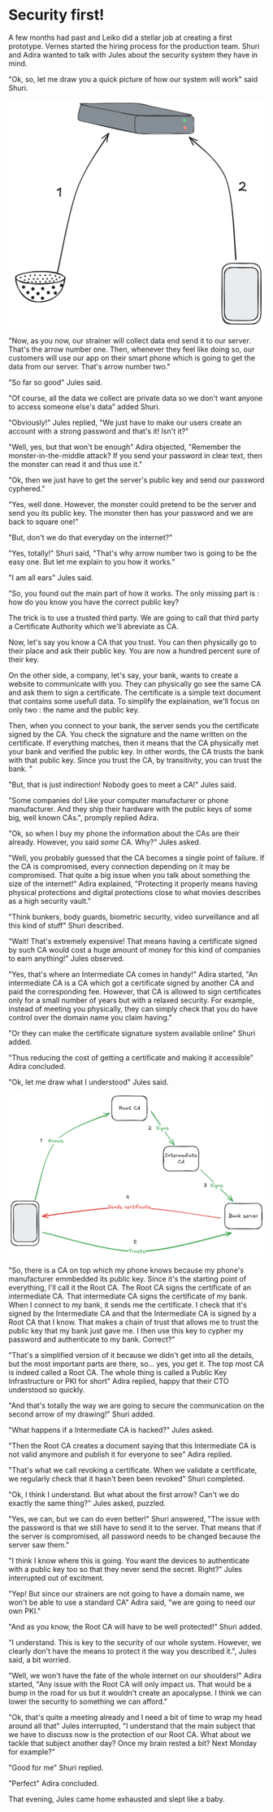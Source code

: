 # Security first!

A few months had past and Leiko did a stellar job at creating a first prototype.
Vernes started the hiring process for the production team.
Shuri and Adira wanted to talk with Jules about the security system they have in mind.

"Ok, so, let me draw you a quick picture of how our system will work" said Shuri.

![Hole-in-one quick architecture drawing](./Hole-in-one-quick-architecture.png)

"Now, as you now, our strainer will collect data end send it to our server. That's the arrow number one. Then, whenever they feel like doing so, our customers will use our app on their smart phone which is going to get the data from our server. That's arrow number two."

"So far so good" Jules said.

"Of course, all the data we collect are private data so we don't want anyone to access someone else's data" added Shuri.

"Obviously!" Jules replied, "We just have to make our users create an account with a strong password and that's it! Isn't it?"

"Well, yes, but that won't be enough" Adira objected, "Remember the monster-in-the-middle attack? If you send your password in clear text, then the monster can read it and thus use it."

"Ok, then we just have to get the server's public key and send our password cyphered."

"Yes, well done. However, the monster could pretend to be the server and send you its public key. The monster then has your password and we are back to square one!"

"But, don't we do that everyday on the internet?"

"Yes, totally!" Shuri said, "That's why arrow number two is going to be the easy one. But let me explain to you how it works."

"I am all ears" Jules said.

"So, you found out the main part of how it works. The only missing part is : how do you know you have the correct public key?

The trick is to use a trusted third party. We are going to call that third party a Certificate Authority which we'll abreviate as CA.

Now, let's say you know a CA that you trust.
You can then physically go to their place and ask their public key.
You are now a hundred percent sure of their key.

On the other side, a company, let's say, your bank, wants to create a website to communicate with you.
They can physically go see the same CA and ask them to sign a certificate.
The certificate is a simple text document that contains some usefull data.
To simplify the explaination, we'll focus on only two : the name and the public key.

Then, when you connect to your bank, the server sends you the certificate signed by the CA.
You check the signature and the name written on the certificate. If everything matches, then it means that the CA physically met your bank and verified the public key. In other words, the CA trusts the bank with that public key. Since you trust the CA, by transitivity, you can trust the bank.
"

"But, that is just indirection! Nobody goes to meet a CA!" Jules said.

"Some companies do! Like your computer manufacturer or phone manufacturer. And they ship their hardware with the public keys of some big, well known CAs.", promply replied Adira.

"Ok, so when I buy my phone the information about the CAs are their already. However, you said *some* CA. Why?" Jules asked.

"Well, you probably guessed that the CA becomes a single point of failure. If the CA is compromised, every connection depending on it may be compromised. That quite a big issue when you talk about something the size of the internet!" Adira explained, "Protecting it properly means having physical protections and digital protections close to what movies describes as a high security vault."

"Think bunkers, body guards, biometric security, video surveillance and all this kind of stuff" Shuri described.

"Wait! That's extremely expensive! That means having a certificate signed by such CA would cost a huge amount of money for this kind of companies to earn anything!" Jules observed.

"Yes, that's where an Intermediate CA comes in handy!" Adira started, "An intermediate CA is a CA which got a certificate signed by another CA and paid the corresponding fee. However, that CA is allowed to sign certificates only for a small number of years but with a relaxed security.
For example, instead of meeting you physically, they can simply check that you do have control over the domain name you claim having."

"Or they can make the certificate signature system available online" Shuri added.

"Thus reducing the cost of getting a certificate and making it accessible" Adira concluded.

"Ok, let me draw what I understood" Jules said.

![Drawing of a working PKI](./working-PKI.png)

"So, there is a CA on top which my phone knows because my phone's manufacturer emmbedded its public key. Since it's the starting point of everything, I'll call it the Root CA.
The Root CA signs the certificate of an intermediate CA.
That intermediate CA signs the certificate of my bank.
When I connect to my bank, it sends me the certificate.
I check that it's signed by the Intermediate CA and that the Intermediate CA is signed by a Root CA that I know.
That makes a chain of trust that allows me to trust the public key that my bank just gave me.
I then use this key to cypher my password and authenticate to my bank.
Correct?"

"That's a simplified version of it because we didn't get into all the details, but the most important parts are there, so… yes, you get it. The top most CA is indeed called a Root CA. The whole thing is called a Public Key Infrastructure or PKI for short" Adira replied, happy that their CTO understood so quickly.

"And that's totally the way we are going to secure the communication on the second arrow of my drawing!" Shuri added.

"What happens if a Intermediate CA is hacked?" Jules asked.

"Then the Root CA creates a document saying that this Intermediate CA is not valid anymore and publish it for everyone to see" Adira replied.

"That's what we call revoking a certificate. When we validate a certificate, we regularly check that it hasn't been been revoked" Shuri completed.

"Ok, I think I understand. But what about the first arrow? Can't we do exactly the same thing?" Jules asked, puzzled.

"Yes, we can, but we can do even better!" Shuri answered, "The issue with the password is that we still have to send it to the server. That means that if the server is compromised, all password needs to be changed because the server saw them."

"I think I know where this is going. You want the devices to authenticate with a public key too so that they never send the secret. Right?" Jules interrupted out of excitment.

"Yep! But since our strainers are not going to have a domain name, we won't be able to use a standard CA" Adira said, "we are going to need our own PKI."

"And as you know, the Root CA will have to be well protected!" Shuri added.

"I understand. This is key to the security of our whole system. However, we clearly don't have the means to protect it the way you described it.", Jules said, a bit worried.

"Well, we won't have the fate of the whole internet on our shoulders!" Adira started, "Any issue with the Root CA will only impact us. That would be a bump in the road for us but it wouldn't create an apocalypse. I think we can lower the security to something we can afford."

"Ok, that's quite a meeting already and I need a bit of time to wrap my head around all that" Jules interrupted, "I understand that the main subject that we have to discuss now is the protection of our Root CA. What about we tackle that subject another day? Once my brain rested a bit? Next Monday for example?"

"Good for me" Shuri replied.

"Perfect" Adira concluded.

That evening, Jules came home exhausted and slept like a baby.
